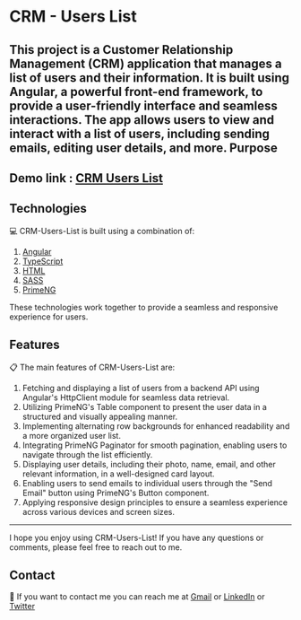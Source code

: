 CRM - Users List
=============
This project is a Customer Relationship Management (CRM) application that manages a list of users and their information. It is built using Angular, a powerful front-end framework, to provide a user-friendly interface and seamless interactions. The app allows users to view and interact with a list of users, including sending emails, editing user details, and more.
Purpose
-------


Demo link :  [CRM Users List](https://crm-user-lists.vercel.app/)
----

[//]: # (Video Demo)

[//]: # (----------)



Technologies
------------

💻 CRM-Users-List is built using a combination of:
1. [Angular](https://www.angular.io/)
2. [TypeScript](https://www.typescriptlang.org/)
3. [HTML](https://www.w3.org/html/)
4. [SASS](https://sass-lang.com/)
5. [PrimeNG](https://www.primefaces.org/primeng/)

These technologies work together to provide a seamless and responsive experience for users.

Features
--------

📋 The main features of CRM-Users-List are:
1. Fetching and displaying a list of users from a backend API using Angular's HttpClient module for seamless data retrieval.
2. Utilizing PrimeNG's Table component to present the user data in a structured and visually appealing manner.
3. Implementing alternating row backgrounds for enhanced readability and a more organized user list.
4. Integrating PrimeNG Paginator for smooth pagination, enabling users to navigate through the list efficiently.
5. Displaying user details, including their photo, name, email, and other relevant information, in a well-designed card layout.
6. Enabling users to send emails to individual users through the "Send Email" button using PrimeNG's Button component.
7. Applying responsive design principles to ensure a seamless experience across various devices and screen sizes.



* * * * *

I hope you enjoy using CRM-Users-List! If you have any questions or comments, please feel free to reach out to me.

Contact
-------

📧 If you want to contact me you can reach me at <a href="mailto:devmuzaky@gmail.com">Gmail</a>
or <a href="https://www.linkedin.com/in/devmuzaky/">LinkedIn</a>
or <a href="https://twitter.com/devmuzaky">Twitter</a>
